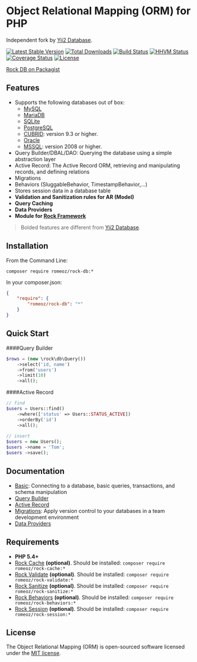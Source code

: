 Object Relational Mapping (ORM) for PHP
=======================

Independent fork by [Yii2 Database](https://github.com/yiisoft/yii2).

[![Latest Stable Version](https://poser.pugx.org/romeOz/rock-db/v/stable.svg)](https://packagist.org/packages/romeOz/rock-db)
[![Total Downloads](https://poser.pugx.org/romeOz/rock-db/downloads.svg)](https://packagist.org/packages/romeOz/rock-db)
[![Build Status](https://travis-ci.org/romeOz/rock-db.svg?branch=master)](https://travis-ci.org/romeOz/rock-db)
[![HHVM Status](http://hhvm.h4cc.de/badge/romeoz/rock-db.svg)](http://hhvm.h4cc.de/package/romeoz/rock-db)
[![Coverage Status](https://coveralls.io/repos/romeOz/rock-db/badge.svg?branch=master)](https://coveralls.io/r/romeOz/rock-db?branch=master)
[![License](https://poser.pugx.org/romeOz/rock-db/license.svg)](https://packagist.org/packages/romeOz/rock-db)

[Rock DB on Packagist](https://packagist.org/packages/romeOz/rock-db)

Features
-------------------

 * Supports the following databases out of box:
    - [MySQL](http://www.mysql.com/)
    - [MariaDB](https://mariadb.com/)
    - [SQLite](http://sqlite.org/)
    - [PostgreSQL](http://www.postgresql.org/)
    - [CUBRID](http://www.cubrid.org/): version 9.3 or higher.
    - [Oracle](http://www.oracle.com/us/products/database/overview/index.html)
    - [MSSQL](https://www.microsoft.com/en-us/sqlserver/default.aspx): version 2008 or higher.
 * Query Builder/DBAL/DAO: Querying the database using a simple abstraction layer
 * Active Record: The Active Record ORM, retrieving and manipulating records, and defining relations
 * Migrations
 * Behaviors (SluggableBehavior, TimestampBehavior,...)
 * Stores session data in a database table
 * **Validation and Sanitization rules for AR (Model)**
 * **Query Caching**
 * **Data Providers**
 * **Module for [Rock Framework](https://github.com/romeOz/rock)**
 
> Bolded features are different from [Yii2 Database](https://github.com/yiisoft/yii2).

Installation
-------------------

From the Command Line:

`composer require romeoz/rock-db:*`

In your composer.json:

```json
{
    "require": {
        "romeoz/rock-db": "*"
    }
}
```

Quick Start
-------------------

####Query Builder

```php
$rows = (new \rock\db\Query())
    ->select('id, name')
    ->from('users')
    ->limit(10)
    ->all();
```

####Active Record

```php
// find
$users = Users::find()
    ->where(['status' => Users::STATUS_ACTIVE])
    ->orderBy('id')
    ->all();
    
// insert
$users = new Users();
$users ->name = 'Tom';
$users ->save();    
```

Documentation
-------------------

* [Basic](https://github.com/yiisoft/yii2/blob/master/docs/guide/db-dao.md): Connecting to a database, basic queries, transactions, and schema manipulation
* [Query Builder](https://github.com/yiisoft/yii2/blob/master/docs/guide/db-query-builder.md)
* [Active Record](https://github.com/yiisoft/yii2/blob/master/docs/guide/db-active-record.md)
* [Migrations](https://github.com/yiisoft/yii2/blob/master/docs/guide/db-migrations.md): Apply version control to your databases in a team development environment
* [Data Providers](https://github.com/romeOz/rock-db/blob/master/docs/data-provider.md)

Requirements
-------------------

 * **PHP 5.4+**
 * [Rock Cache](https://github.com/romeOz/rock-cache) **(optional)**. Should be installed: `composer require romeoz/rock-cache:*`
 * [Rock Validate](https://github.com/romeOz/rock-validate) **(optional)**. Should be installed: `composer require romeoz/rock-validate:*`
 * [Rock Sanitize](https://github.com/romeOz/rock-sanitize) **(optional)**. Should be installed: `composer require romeoz/rock-sanitize:*`
 * [Rock Behaviors](https://github.com/romeOz/rock-behaviors) **(optional)**. Should be installed: `composer require romeoz/rock-behaviors:*`
 * [Rock Session](https://github.com/romeOz/rock-session) **(optional)**. Should be installed: `composer require romeoz/rock-session:*`

License
-------------------

The Object Relational Mapping (ORM) is open-sourced software licensed under the [MIT license](http://opensource.org/licenses/MIT).